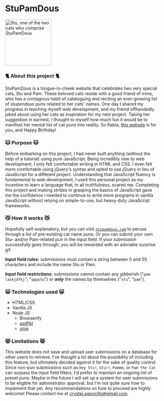 # StuPamDous

<img src="https://i.ibb.co/sqc2L5F/7.png" alt="Stu, one of the two cats who comprise StuPamDous" style="max-width: 100%;" height="150">

### 🐈 About this project 🐈

StuPamDous is a tongue-in-cheek website that celebrates two very special cats, Stu and Pam. These beloved cats reside with a good friend of mine, who has a contagious habit of cataloguing and reciting an ever-growing list of *stupendous* puns related to her cats' names. One day I shared my progress in teaching myself web development, and my friend offhandedly joked about using her cats as inspiration for my next project. Taking her suggestion in earnest, I thought to myself how much fun it would be to manifest her mental list of cat puns into reality. So Rabia, [this website](https://stupamdous.com/) is for you, and Happy Birthday!

### 🐱 Purpose 🐱
Before embarking on this project, I had never built anything (without the help of a tutorial) using pure JavaScript. Being incredibly new to web development, I only felt comfortable writing in HTML and CSS. I even felt more comfortable using jQuery's syntax and opted to use jQuery in lieu of JavaScript for a different project. Understanding that JavaScript fluency is fundamental to web development, I used this personal project as my incentive to learn a language that, in all truthfulness, scared me. Completing this project and making strides in grasping the basics of JavaScript gave me the confidence I needed to continue to write more programs in vanilla JavaScript without relying on simple-to-use, but heavy-duty JavaScript frameworks.

### 😼 How it works 😼
Hopefully self-explanatory, but you can visit [`stupamdous.com`](https://stupamdous.com/) to peruse through a list of pre-existing cat name puns. Or you can submit your own Stu- and/or Pam-related pun in the input field. If your submission successfully goes through, you will be rewarded with an adorable surprise gif.

**Input field rules:** submissions must contain a string between 0 and 50 characters and include the name Stu or Pam. 

**Input field restrictions:** submissions cannot contain any gibberish ("`pam laskjdfkj`"; "`qqqstu`") or ***only*** the names by themselves ("`stu`", "`pam`").

### 🙀 Technologies used 🙀

- HTML/CSS
- Vanilla JS
- Node JS
  - Browserify
  - [asdfjkl](https://www.npmjs.com/package/asdfjkl)
  - [uniq](https://www.npmjs.com/package/uniq)

### 😾 Limitations 😾
This website does not save and upload user submissions on a database for other users to retrieve. I've thought a lot about the possibility of including this feature, but ultimately decided against it for the sake of quality control. Since non-pun submissions such as `Hey Stu!`, `Stu!!`, `Pammm`, or `Pam the Cat` can surpass the input field filters, I'd prefer to maintain an ongoing list of preset puns. Maybe in the future I will set up a system for user submissions to be eligible for administrator approval, but I'm not quite sure how to implement that yet. Any recommendations on how to proceed are highly welcome! Please contact me at crystal.agoncillo@gmail.com.
